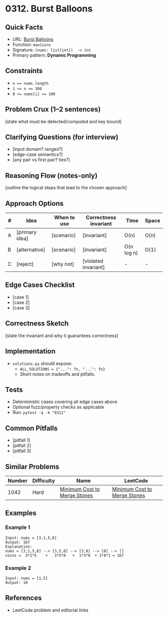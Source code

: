 # 0312. Burst Balloons

## Quick Facts

- URL: [Burst Balloons](https://leetcode.com/problems/burst-balloons/)
- Function: `maxCoins`
- Signature: `(nums: list[int])  -> int`
- Primary pattern: **Dynamic Programming**

## Constraints

- `n == nums.length`
- `1 <= n <= 300`
- `0 <= nums[i] <= 100`

## Problem Crux (1–2 sentences)

[state what must be detected/computed and key bound]

## Clarifying Questions (for interview)

- [input domain? ranges?]
- [edge-case semantics?]
- [any pair vs first pair? ties?]

## Reasoning Flow (notes-only)

[outline the logical steps that lead to the chosen approach]

## Approach Options

| # | Idea | When to use | Correctness invariant | Time | Space |
|---|------|-------------|-----------------------|------|-------|
| A | [primary idea] | [scenario] | [invariant] | O(n) | O(n) |
| B | [alternative] | [scenario] | [invariant] | O(n log n) | O(1) |
| C | [reject] | [why not] | [violated invariant] | - | - |

## Edge Cases Checklist

- [case 1]
- [case 2]
- [case 3]

## Correctness Sketch

[state the invariant and why it guarantees correctness]

## Implementation

- `solutions.py` should expose:
  - `ALL_SOLUTIONS = {"...": fn, "...": fn}`
  - Short notes on tradeoffs and pitfalls.

## Tests

- Deterministic cases covering all edge cases above
- Optional fuzz/property checks as applicable
- Run: `pytest -q -k "0312"`

## Common Pitfalls

- [pitfall 1]
- [pitfall 2]
- [pitfall 3]

## Similar Problems

| Number | Difficulty | Name | LeetCode |
|---|---|---|---|
| 1042 | Hard | [Minimum Cost to Merge Stones](../1042-minimum-cost-to-merge-stones/readme.md) | [Minimum Cost to Merge Stones](https://leetcode.com/problems/minimum-cost-to-merge-stones/) |

## Examples

### Example 1

```text
Input: nums = [3,1,5,8]
Output: 167
Explanation:
nums = [3,1,5,8] --> [3,5,8] --> [3,8] --> [8] --> []
coins =  3*1*5    +   3*5*8   +  1*3*8  + 1*8*1 = 167
```

### Example 2

```text
Input: nums = [1,5]
Output: 10
```

## References

- LeetCode problem and editorial links
